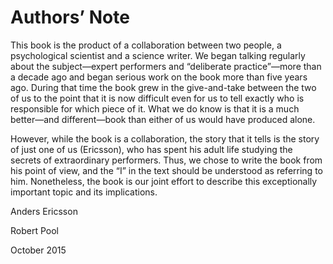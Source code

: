# Authors’ Note

This book is the product of a collaboration between two people, a psychological scientist and a science writer. We began talking regularly about the subject—expert performers and “deliberate practice”—more than a decade ago and began serious work on the book more than five years ago. During that time the book grew in the give-and-take between the two of us to the point that it is now difficult even for us to tell exactly who is responsible for which piece of it. What we do know is that it is a much better—and different—book than either of us would have produced alone.

However, while the book is a collaboration, the story that it tells is the story of just one of us (Ericsson), who has spent his adult life studying the secrets of extraordinary performers. Thus, we chose to write the book from his point of view, and the “I” in the text should be understood as referring to him. Nonetheless, the book is our joint effort to describe this exceptionally important topic and its implications.

Anders Ericsson

Robert Pool

October 2015